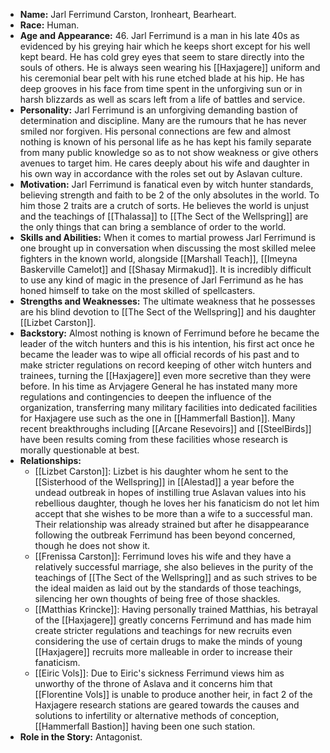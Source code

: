 - **Name:** Jarl Ferrimund Carston, Ironheart, Bearheart.
- **Race:** Human.
- **Age and Appearance:** 46. Jarl Ferrimund is a man in his late 40s as evidenced by his greying hair which he keeps short except for his well kept beard. He has cold grey eyes that seem to stare directly into the souls of others. He is always seen wearing his [[Haxjagere]] uniform and his ceremonial bear pelt with his rune etched blade at his hip. He has deep grooves in his face from time spent in the unforgiving sun or in harsh blizzards as well as scars left from a life of battles and service. 
- **Personality:** Jarl Ferrimund is an unforgiving demanding bastion of determination and discipline. Many are the rumours that he has never smiled nor forgiven. His personal connections are few and almost nothing is known of his personal life as he has kept his family separate from many public knowledge so as to not show weakness or give others avenues to target him. He cares deeply about his wife and daughter in his own way in accordance with the roles set out by Aslavan culture.
- **Motivation:** Jarl Ferrimund is fanatical even by witch hunter standards, believing strength and faith to be 2 of the only absolutes in the world. To him those 2 traits are a crutch of sorts. He believes the world is unjust and the teachings of [[Thalassa]] to [[The Sect of the Wellspring]] are the only things that can bring a semblance of order to the world.
- **Skills and Abilities:** When it comes to martial prowess Jarl Ferrimund is one brought up in conversation when discussing the most skilled melee fighters in the known world, alongside [[Marshall Teach]], [[Imeyna Baskerville Camelot]] and [[Shasay Mirmakud]]. It is incredibly difficult to use any kind of magic in the presence of Jarl Ferrimund as he has honed himself to take on the most skilled of spellcasters.
- **Strengths and Weaknesses:** The ultimate weakness that he possesses are his blind devotion to [[The Sect of the Wellspring]] and his daughter [[Lizbet Carston]].
- **Backstory:** Almost nothing is known of Ferrimund before he became the leader of the witch hunters and this is his intention, his first act once he became the leader was to wipe all official records of his past and to make stricter regulations on record keeping of other witch hunters and trainees, turning the [[Haxjagere]] even more secretive than they were before. In his time as Arvjagere General he has instated many more regulations and contingencies to deepen the influence of the organization, transferring many military facilities into dedicated facilities for Haxjagere use such as the one in [[Hammerfall Bastion]]. Many recent breakthroughs including [[Arcane Resevoirs]] and [[SteelBirds]] have been results coming from these facilities whose research is morally questionable at best.
- **Relationships:** 
	- [[Lizbet Carston]]: Lizbet is his daughter whom he sent to the [[Sisterhood of the Wellspring]] in [[Alestad]] a year before the undead outbreak in hopes of instilling true Aslavan values into his rebellious daughter, though he loves her his fanaticism do not let him accept that she wishes to be more than a wife to a successful man. Their relationship was already strained but after he disappearance following the outbreak Ferrimund has been beyond concerned, though he does not show it.
	- [[Frenissa Carston]]: Ferrimund loves his wife and they have a relatively successful marriage, she also believes in the purity of the teachings of [[The Sect of the Wellspring]] and as such strives to be the ideal maiden as laid out by the standards of those teachings, silencing her own thoughts of being free of those shackles.
	- [[Matthias Krincke]]: Having personally trained Matthias, his betrayal of the [[Haxjagere]] greatly concerns Ferrimund and has made him create stricter regulations and teachings for new recruits even considering the use of certain drugs to make the minds of young [[Haxjagere]] recruits more malleable in order to increase their fanaticism.
	- [[Eiric Vols]]: Due to Eiric's sickness Ferrimund views him as unworthy of the throne of Aslava and it concerns him that [[Florentine Vols]] is unable to produce another heir, in fact 2 of the Haxjagere research stations are geared towards the causes and solutions to infertility or alternative methods of conception, [[Hammerfall Bastion]] having been one such station.
- **Role in the Story:** Antagonist.